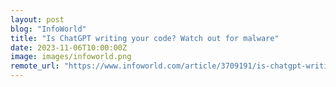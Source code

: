 ```yaml
---
layout: post
blog: "InfoWorld"
title: "Is ChatGPT writing your code? Watch out for malware"
date: 2023-11-06T10:00:00Z
image: images/infoworld.png
remote_url: "https://www.infoworld.com/article/3709191/is-chatgpt-writing-your-code-watch-out-for-malware.html#tk.rss_applicationdevelopment"
---
```

